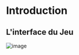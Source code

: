 # Introduction 

## L'interface du Jeu 

![image](https://github.com/chaymaemerhrioui1/javasodkii/assets/128318349/9166fb3d-8de4-4096-86b3-c17b8026c86b)
